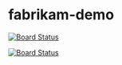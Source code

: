 # fabrikam-demo

[![Board Status](https://codedev.ms/joezha/41eeb9b2-b5ba-4747-a017-2e82f04b2105/004c81e6-d123-44a0-ba52-71d643dded91/_apis/work/boardbadge/23b62630-70cd-4543-bb7b-edecf7619aeb)](https://codedev.ms/joezha/41eeb9b2-b5ba-4747-a017-2e82f04b2105/_boards/board/t/004c81e6-d123-44a0-ba52-71d643dded91/Microsoft.RequirementCategory)

[![Board Status](https://codedev.ms/joezha/41eeb9b2-b5ba-4747-a017-2e82f04b2105/004c81e6-d123-44a0-ba52-71d643dded91/_apis/work/boardbadge/23b62630-70cd-4543-bb7b-edecf7619aeb?columnOptions=1)](https://codedev.ms/joezha/41eeb9b2-b5ba-4747-a017-2e82f04b2105/_boards/board/t/004c81e6-d123-44a0-ba52-71d643dded91/Microsoft.RequirementCategory)

